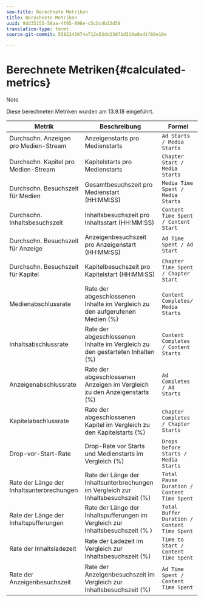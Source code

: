 ```yaml
---
seo-title: Berechnete Metriken
title: Berechnete Metriken
uuid: 9dd35155-58aa-4f05-896e-c5cbc4b13d59
translation-type: tm+mt
source-git-commit: 5582243074a712e53dd23071d319a9ad1f89e10e

---
```



# Berechnete Metriken{#calculated-metrics}

>[!NOTE]
>
>Diese berechneten Metriken wurden am 13.9.18 eingeführt.

| Metrik | Beschreibung | Formel |
|---|---|---|
| Durchschn. Anzeigen pro Medien-Stream | Anzeigenstarts pro Medienstarts | `Ad Starts / Media Starts` |
| Durchschn. Kapitel pro Medien-Stream | Kapitelstarts pro Medienstarts | `Chapter Start / Media Starts` |
| Durchschn. Besuchszeit für Medien | Gesamtbesuchszeit pro Medienstart (HH:MM:SS) | `Media Time Spent / Media Starts` |
| Durchschn. Inhaltsbesuchszeit | Inhaltsbesuchszeit pro Inhaltsstart (HH:MM:SS) | `Content Time Spent / Content Start` |
| Durchschn. Besuchszeit für Anzeige | Anzeigenbesuchszeit pro Anzeigenstart (HH:MM:SS) | `Ad Time Spent / Ad Start` |
| Durchschn. Besuchszeit für Kapitel | Kapitelbesuchszeit pro Kapitelstart (HH:MM:SS) | `Chapter Time Spent / Chapter Start` |
| Medienabschlussrate | Rate der abgeschlossenen Inhalte im Vergleich zu den aufgerufenen Medien (%) | `Content Completes/ Media Starts` |
| Inhaltsabschlussrate | Rate der abgeschlossenen Inhalte im Vergleich zu den gestarteten Inhalten (%) | `Content Completes / Content Starts` |
| Anzeigenabschlussrate | Rate der abgeschlossenen Anzeigen im Vergleich zu den Anzeigenstarts (%) | `Ad Completes / Ad Starts` |
| Kapitelabschlussrate | Rate der abgeschlossenen Kapitel im Vergleich zu den Kapitelstarts (%) | `Chapter Completes / Chapter Starts` |
| Drop-vor-Start-Rate | Drop-Rate vor Starts und Medienstarts im Vergleich (%) | `Drops before Starts / Media Starts` |
| Rate der Länge der Inhaltsunterbrechungen | Rate der Länge der Inhaltsunterbrechungen im Vergleich zur Inhaltsbesuchszeit (%) | `Total Pause Duration / Content Time Spent` |
| Rate der Länge der Inhaltspufferungen | Rate der Länge der Inhaltspufferungen im Vergleich zur Inhaltsbesuchszeit (% ) | `Total Buffer Duration / Content Time Spent` |
| Rate der Inhaltsladezeit | Rate der Ladezeit im Vergleich zur Inhaltsbesuchszeit (%) | `Time to Start / Content Time Spent` |
| Rate der Anzeigenbesuchszeit | Rate der Anzeigenbesuchszeit im Vergleich zur Inhaltsbesuchszeit (%) | `Ad Time Spent / Content Time Spent` |
